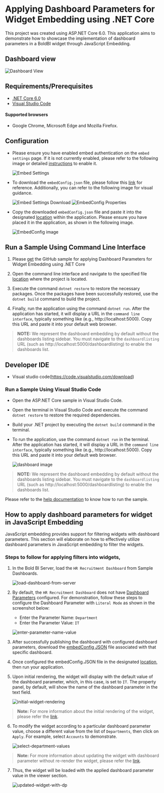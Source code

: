 # Applying Dashboard Parameters for Widget Embedding using .NET Core

This project was created using ASP.NET Core 6.0. This application aims to demonstrate how to showcase the implementation of dashboard parameters in a BoldBI widget through JavaScript Embedding.

## Dashboard view

![Dashboard View](https://github.com/boldbi/aspnet-core-sample/assets/91586758/6c03cba1-beeb-4be2-8a9e-f77f6a3ebf91)

 ## Requirements/Prerequisites

 * [.NET Core 6.0](https://dotnet.microsoft.com/download/dotnet-core)
 * [Visual Studio Code](https://code.visualstudio.com/download)
 
 #### Supported browsers
  
  * Google Chrome, Microsoft Edge and Mozilla Firefox.

 ## Configuration

  * Please ensure you have enabled embed authentication on the `embed settings` page. If it is not currently enabled, please refer to the following image or detailed [instructions](https://help.boldbi.com/site-administration/embed-settings/#get-embed-secret-code) to enable it.

    ![Embed Settings](https://github.com/boldbi/aspnet-core-sample/assets/91586758/b3a81978-9eb4-42b2-92bb-d1e2735ab007)

  * To download the `embedConfig.json` file, please follow this [link](https://help.boldbi.com/site-administration/embed-settings/#get-embed-configuration-file) for reference. Additionally, you can refer to the following image for visual guidance.

     ![Embed Settings Download](https://github.com/boldbi/aspnet-core-sample/assets/91586758/d27d4cfc-6a3e-4c34-975e-f5f22dea6172)
     ![EmbedConfig Properties](https://github.com/boldbi/aspnet-core-sample/assets/91586758/d6ce925a-0d4c-45d2-817e-24d6d59e0d63)

  * Copy the downloaded `embedConfig.json` file and paste it into the designated [location](https://github.com/boldbi/aspnet-core-sample/tree/master/BoldBI.Embed.Sample) within the application. Please ensure you have placed it in the application, as shown in the following image.
    
    ![EmbedConfig image](https://github.com/boldbi/aspnet-core-sample/assets/91586758/bdb83a3e-02e4-4e99-ad57-717438e5ec5c)

 ## Run a Sample Using Command Line Interface 

  1. Please [get](https://github.com/boldbi/samples) the GitHub sample for applying Dashboard Parameters for Widget Embedding using .NET Core

  2. Open the command line interface and navigate to the specified file [location](https://github.com/boldbi/samples/tree/master/Scenario%20Based%20Samples/Dashboard-Parameter-In-Widget-Embedding) where the project is located.

  3. Execute the command `dotnet restore` to restore the necessary packages. Once the packages have been successfully restored, use the `dotnet build` command to build the project.
  
  4. Finally, run the application using the command `dotnet run`. After the application has started, it will display a URL in the `command line interface`, typically something like (e.g., http://localhost:5000). Copy this URL and paste it into your default web browser.

> **NOTE:** We represent the dashboard embedding by default without the dashboards listing sidebar. You must navigate to the `dashboardlisting` URL (such as http://localhost:5000/dashboardlisting) to enable the dashboards list.

 ## Developer IDE

  * Visual studio code(https://code.visualstudio.com/download)

  ### Run a Sample Using Visual Studio Code
 
  * Open the ASP.NET Core sample in Visual Studio Code.
   
  * Open the terminal in Visual Studio Code and execute the command `dotnet restore` to restore the required dependencies.
 
  * Build your .NET project by executing the `dotnet build` command in the terminal.
 
  * To run the application, use the command `dotnet run` in the terminal. After the application has started, it will display a URL in the `command line interface`, typically something like (e.g., http://localhost:5000). Copy this URL and paste it into your default web browser.

    ![dashboard image](https://github.com/boldbi/aspnet-core-sample/assets/91586758/6c03cba1-beeb-4be2-8a9e-f77f6a3ebf91)

> **NOTE:** We represent the dashboard embedding by default without the dashboards listing sidebar. You must navigate to the `dashboardlisting` URL (such as http://localhost:5000/dashboardlisting) to enable the dashboards list.

Please refer to the [help documentation](https://help.boldbi.com/embedding-options/embedding-sdk/samples/asp-net-core/#how-to-run-the-sample) to know how to run the sample.

## How to apply dashboard parameters for widget in JavaScript Embedding

JavaScript embedding provides support for filtering widgets with dashboard parameters. This section will elaborate on how to effectively utilize dashboard parameters in JavaScript embedding to filter the widgets.

### Steps to follow for applying filters into widgets,
1. In the Bold BI Server, load the `HR Recruitment Dashboard` from Sample Dashboards.

    ![load-dashboard-from-server](https://github.com/boldbi/samples/assets/92368448/fa007d90-4b55-4d42-9562-9cb120876f4d)

2. By default, the `HR Recruitment Dashboard` does not have [Dashboard Parameters](https://help.boldbi.com/cloud-bi/working-with-data-source/configuring-dashboard-parameters/#configuring-dashboard-parameters) configured. For demonstration, follow these steps to configure the Dashboard Parameter with `Literal Mode` as shown in the screenshot below:

    * Enter the Parameter Name: `Department`
    * Enter the Parameter Value: `IT`

    ![enter-parameter-name-value](https://github.com/boldbi/samples/assets/92368448/d4041b0a-517a-4c3d-abf7-c05e25615630)

3. After successfully publishing the dashboard with configured dashboard parameters, download the [embedConfig JSON](https://help.boldbi.com/site-administration/embed-settings/#get-embed-configuration-file) file associated with that specific dashboard. 

4. Once configured the embedConfig.JSON file in the designated [location](https://github.com/boldbi/aspnet-core-sample/tree/master/BoldBI.Embed.Sample), then run your application.

5. Upon initial rendering, the widget will display with the default value of the dashboard parameter, which, in this case, is set to `IT`. The property panel, by default, will show the name of the dashboard parameter in the text field. 

      ![initial-widget-rendering](https://github.com/boldbi/samples/assets/92368448/14b07a07-0f18-42e8-a130-f85a092ffffa)

>**Note:** For more information about the initial rendering of the widget, please refer the [link](https://help.boldbi.com/embedding-options/embedding-sdk/embedding-a-widget/).

6.  To modify the widget according to a particular dashboard parameter value, choose a different value from the list of `Departments`, then click on `Apply`. For example, select `Accounts` to demonstrate.

    ![select-department-values](https://github.com/boldbi/samples/assets/92368448/6003e0dc-216f-4654-9217-4ff76cac32d0)

>**Note:** For more information about updating the widget with dashboard parameter without re-render the widget, please refer the [link](https://help.boldbi.com/embedding-options/embedding-sdk/embedding-api-reference/methods/#updatefilters).

7. Thus, the widget will be loaded with the applied dashboard parameter value in the viewer section.

    ![updated-widget-with-dp](https://github.com/boldbi/samples/assets/92368448/1c9ff397-9b63-465d-9697-ffa2006ed247)
